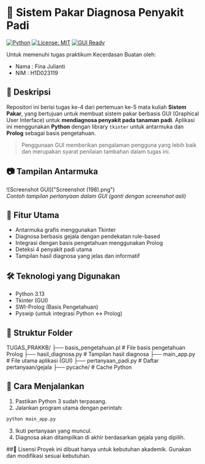 # 🌾 Sistem Pakar Diagnosa Penyakit Padi

[![Python](https://img.shields.io/badge/Python-3.x-blue?logo=python)](https://www.python.org/)
[![License: MIT](https://img.shields.io/badge/License-MIT-green.svg)](https://opensource.org/licenses/MIT)
[![GUI Ready](https://img.shields.io/badge/GUI-Tkinter-blueviolet)](https://docs.python.org/3/library/tkinter.html)

Untuk memenuhi tugas praktikum Kecerdasan Buatan oleh:
- Nama    : Fina Julianti
- NIM     : H1D023119
  
## 📌 Deskripsi

Repositori ini berisi tugas ke-4 dari pertemuan ke-5 mata kuliah **Sistem Pakar**, yang bertujuan untuk membuat sistem pakar berbasis GUI (Graphical User Interface) untuk **mendiagnosa penyakit pada tanaman padi**. Aplikasi ini menggunakan **Python** dengan library `tkinter` untuk antarmuka dan **Prolog** sebagai basis pengetahuan.

> Penggunaan GUI memberikan pengalaman pengguna yang lebih baik dan merupakan syarat penilaian tambahan dalam tugas ini.

## 📷 Tampilan Antarmuka

![Screenshot GUI]("Screenshot (198).png")  
*Contoh tampilan pertanyaan dalam GUI (ganti dengan screenshot asli)*

## 📌 Fitur Utama

- Antarmuka grafis menggunakan Tkinter
- Diagnosa berbasis gejala dengan pendekatan rule-based
- Integrasi dengan basis pengetahuan menggunakan Prolog
- Deteksi 4 penyakit padi utama
- Tampilan hasil diagnosa yang jelas dan informatif

## 🛠 Teknologi yang Digunakan

- Python 3.13
- Tkinter (GUI)
- SWI-Prolog (Basis Pengetahuan)
- Pyswip (untuk integrasi Python ↔ Prolog)

## 📁 Struktur Folder
TUGAS_PRAKKB/
├── basis_pengetahuan.pl # File basis pengetahuan Prolog
├── hasil_diagnosa.py # Tampilan hasil diagnosa
├── main_app.py # File utama aplikasi (GUI)
├── pertanyaan_padi.py # Daftar pertanyaan/gejala
├── pycache/ # Cache Python


## 🚀 Cara Menjalankan

1. Pastikan Python 3 sudah terpasang.
2. Jalankan program utama dengan perintah:

```bash
python main_app.py
```
3. Ikuti pertanyaan yang muncul.
4. Diagnosa akan ditampilkan di akhir berdasarkan gejala yang dipilih.

##🧾 Lisensi
Proyek ini dibuat hanya untuk kebutuhan akademik. Gunakan dan modifikasi sesuai kebutuhan.
